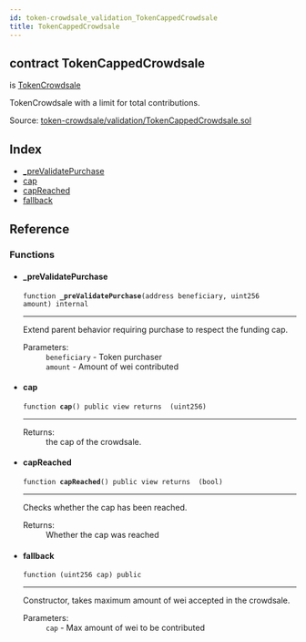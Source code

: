 ```yaml
---
id: token-crowdsale_validation_TokenCappedCrowdsale
title: TokenCappedCrowdsale
---
```


<div class="contract-doc"><div class="contract"><h2 class="contract-header"><span class="contract-kind">contract</span> TokenCappedCrowdsale</h2><p class="base-contracts"><span>is</span> <a href="token-crowdsale_TokenCrowdsale.html">TokenCrowdsale</a></p><p class="description">TokenCrowdsale with a limit for total contributions.</p><div class="source">Source: <a href="https://github.com/Cpollo/Ethereum/blob/v0.0.3/contracts/token-crowdsale/validation/TokenCappedCrowdsale.sol" target="_blank">token-crowdsale/validation/TokenCappedCrowdsale.sol</a></div></div><div class="index"><h2>Index</h2><ul><li><a href="token-crowdsale_validation_TokenCappedCrowdsale.html#_preValidatePurchase">_preValidatePurchase</a></li><li><a href="token-crowdsale_validation_TokenCappedCrowdsale.html#cap">cap</a></li><li><a href="token-crowdsale_validation_TokenCappedCrowdsale.html#capReached">capReached</a></li><li><a href="token-crowdsale_validation_TokenCappedCrowdsale.html#">fallback</a></li></ul></div><div class="reference"><h2>Reference</h2><div class="functions"><h3>Functions</h3><ul><li><div class="item function"><span id="_preValidatePurchase" class="anchor-marker"></span><h4 class="name">_preValidatePurchase</h4><div class="body"><code class="signature">function <strong>_preValidatePurchase</strong><span>(address beneficiary, uint256 amount) </span><span>internal </span></code><hr/><div class="description"><p>Extend parent behavior requiring purchase to respect the funding cap.</p></div><dl><dt><span class="label-parameters">Parameters:</span></dt><dd><div><code>beneficiary</code> - Token purchaser</div><div><code>amount</code> - Amount of wei contributed</div></dd></dl></div></div></li><li><div class="item function"><span id="cap" class="anchor-marker"></span><h4 class="name">cap</h4><div class="body"><code class="signature">function <strong>cap</strong><span>() </span><span>public </span><span>view </span><span>returns  (uint256) </span></code><hr/><dl><dt><span class="label-return">Returns:</span></dt><dd>the cap of the crowdsale.</dd></dl></div></div></li><li><div class="item function"><span id="capReached" class="anchor-marker"></span><h4 class="name">capReached</h4><div class="body"><code class="signature">function <strong>capReached</strong><span>() </span><span>public </span><span>view </span><span>returns  (bool) </span></code><hr/><div class="description"><p>Checks whether the cap has been reached.</p></div><dl><dt><span class="label-return">Returns:</span></dt><dd>Whether the cap was reached</dd></dl></div></div></li><li><div class="item function"><span id="fallback" class="anchor-marker"></span><h4 class="name">fallback</h4><div class="body"><code class="signature">function <strong></strong><span>(uint256 cap) </span><span>public </span></code><hr/><div class="description"><p>Constructor, takes maximum amount of wei accepted in the crowdsale.</p></div><dl><dt><span class="label-parameters">Parameters:</span></dt><dd><div><code>cap</code> - Max amount of wei to be contributed</div></dd></dl></div></div></li></ul></div></div></div>
